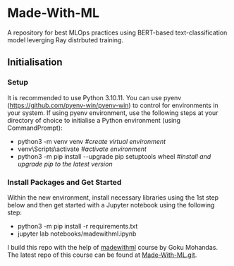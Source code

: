 # Made-With-ML
A repository for best MLOps practices using BERT-based text-classification model leverging Ray distrbuted training.

## Initialisation

### Setup
It is recommended to use Python 3.10.11. You can use pyenv (https://github.com/pyenv-win/pyenv-win) to control for environments in your system.
If using pyenv environment, use the following steps at your directory of choice to initialise a Python environment (using CommandPrompt):

* python3 -m venv venv   _#create virtual environment_
* venv\Scripts\activate  _#activate environment_
* python3 -m pip install --upgrade pip setuptools wheel _#install and upgrade pip to the latest version_

### Install Packages and Get Started
Within the new environment, install necessary libraries using the 1st step below and then get started with a Jupyter notebook using the following step:
* python3 -m pip install -r requirements.txt
* jupyter lab notebooks/madewithml.ipynb

I build this repo with the help of [madewithml](https://madewithml.com/#course) course by Goku Mohandas. The latest repo of this course can be found at [Made-With-ML.git](https://github.com/GokuMohandas/Made-With-ML).

